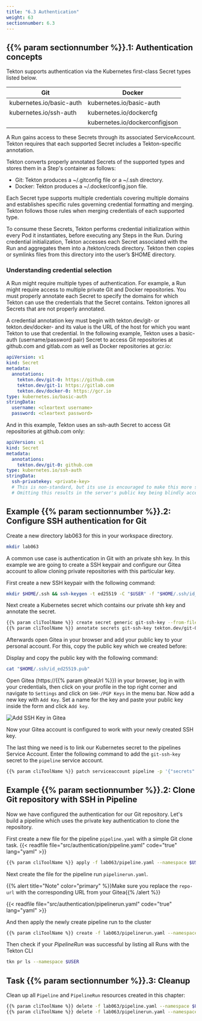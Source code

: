 ```yaml
---
title: "6.3 Authentication"
weight: 63
sectionnumber: 6.3
---
```


## {{% param sectionnumber %}}.1: Authentication concepts


Tekton supports authentication via the Kubernetes first-class Secret types listed below.

| Git                      | Docker                         |
|--------------------------|--------------------------------|
| kubernetes.io/basic-auth | kubernetes.io/basic-auth       |
| kubernetes.io/ssh-auth   | kubernetes.io/dockercfg        |
|                          | kubernetes.io/dockerconfigjson |

A Run gains access to these Secrets through its associated ServiceAccount. Tekton requires that each supported Secret includes a Tekton-specific annotation.

Tekton converts properly annotated Secrets of the supported types and stores them in a Step's container as follows:

* Git: Tekton produces a ~/.gitconfig file or a ~/.ssh directory.
* Docker: Tekton produces a ~/.docker/config.json file.

Each Secret type supports multiple credentials covering multiple domains and establishes specific rules governing credential formatting and merging. Tekton follows those rules when merging credentials of each supported type.

To consume these Secrets, Tekton performs credential initialization within every Pod it instantiates, before executing any Steps in the Run. During credential initialization, Tekton accesses each Secret associated with the Run and aggregates them into a /tekton/creds directory. Tekton then copies or symlinks files from this directory into the user’s $HOME directory.


### Understanding credential selection

A Run might require multiple types of authentication. For example, a Run might require access to multiple private Git and Docker repositories. You must properly annotate each Secret to specify the domains for which Tekton can use the credentials that the Secret contains. Tekton ignores all Secrets that are not properly annotated.

A credential annotation key must begin with tekton.dev/git- or tekton.dev/docker- and its value is the URL of the host for which you want Tekton to use that credential. In the following example, Tekton uses a basic-auth (username/password pair) Secret to access Git repositories at github.com and gitlab.com as well as Docker repositories at gcr.io:

```yaml
apiVersion: v1
kind: Secret
metadata:
  annotations:
    tekton.dev/git-0: https://github.com
    tekton.dev/git-1: https://gitlab.com
    tekton.dev/docker-0: https://gcr.io
type: kubernetes.io/basic-auth
stringData:
  username: <cleartext username>
  password: <cleartext password>
```

And in this example, Tekton uses an ssh-auth Secret to access Git repositories at github.com only:

```yaml
apiVersion: v1
kind: Secret
metadata:
  annotations:
    tekton.dev/git-0: github.com
type: kubernetes.io/ssh-auth
stringData:
  ssh-privatekey: <private-key>
  # This is non-standard, but its use is encouraged to make this more secure.
  # Omitting this results in the server's public key being blindly accepted.
```


## Example {{% param sectionnumber %}}.2: Configure SSH authentication for Git

Create a new directory lab063 for this in your workspace directory.

```bash
mkdir lab063
```

A common use case is authentication in Git with an private shh key. In this example we are going to create a SSH keypair and configure our Gitea account to allow cloning private repositories with this particular key.

First create a new SSH keypair with the following command:

```bash
mkdir $HOME/.ssh && ssh-keygen -t ed25519 -C "$USER" -f "$HOME/.ssh/id_ed25519" -P "" -q
```

Next create a Kubernetes secret which contains our private shh key and annotate the secret.

```bash
{{% param cliToolName %}} create secret generic git-ssh-key --from-file=ssh-privatekey=$HOME/.ssh/id_ed25519 --type=kubernetes.io/ssh-auth --namespace $USER
{{% param cliToolName %}} annotate secrets git-ssh-key tekton.dev/git-0=ssh.{{% param giteaUrl %}}:2222 --namespace $USER
```

Afterwards open Gitea in your browser and add your public key to your personal account. For this, copy the public key which we created before:

Display and copy the public key with the following command:

```bash
cat "$HOME/.ssh/id_ed25519.pub"
```

Open Gitea (https://{{% param giteaUrl %}}) in your browser, log in with your credentials, then click on your profile in the top right corner and navigate to `Settings` and click on `SHH-/PGP Keys` in the menu bar.
Now add a new key with `Add Key`. Set a name for the key and paste your public key inside the form and click `Add key`.

![Add SSH Key in Gitea](../ssh.gif)

Now your Gitea account is configured to work with your newly created SSH key.

The last thing we need is to link our Kubernetes secret to the pipelines Service Account.
Enter the following command to add the `git-ssh-key` secret to the `pipeline` service account.

```bash
{{% param cliToolName %}} patch serviceaccount pipeline -p '{"secrets": [{"name": "git-ssh-key"}]}' --namespace $USER
```


## Example {{% param sectionnumber %}}.2: Clone Git repository with SSH in Pipeline

Now we have configured the authentication for our Git repository. Let's build a pipeline which uses the private key authentication to clone the repository.

First create a new file for the pipeline `pipeline.yaml` with a simple Git clone task.
{{< readfile file="src/authentication/pipeline.yaml"  code="true" lang="yaml" >}}


```bash
{{% param cliToolName %}} apply -f lab063/pipeline.yaml --namespace $USER
```


Next create the file for the pipeline run `pipelinerun.yaml`.

{{% alert title="Note" color="primary" %}}Make sure you replace the `repo-url` with the corresponding URL from your Gitea{{% /alert %}}

{{< readfile file="src/authentication/pipelinerun.yaml"  code="true" lang="yaml" >}}

And then apply the newly create pipeline run to the cluster
```bash
{{% param cliToolName %}} create -f lab063/pipelinerun.yaml --namespace $USER
```

Then check if your *PipelineRun* was successful by listing all Runs with the Tekton CLI
```bash
tkn pr ls --namespace $USER
```


## Task {{% param sectionnumber %}}.3: Cleanup

Clean up all `Pipeline` and `PipelineRun` resources created in this chapter:

```bash
{{% param cliToolName %}} delete -f lab063/pipeline.yaml --namespace $USER
{{% param cliToolName %}} delete -f lab063/pipelinerun.yaml --namespace $USER
```

